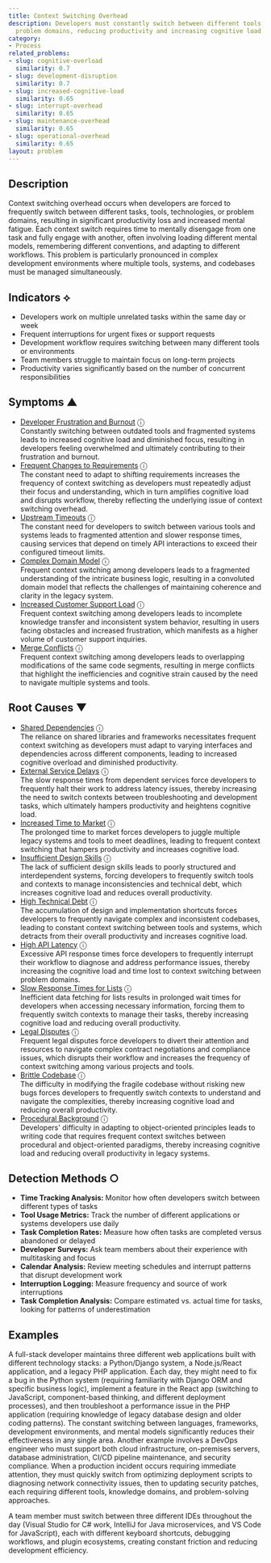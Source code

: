 ```yaml
---
title: Context Switching Overhead
description: Developers must constantly switch between different tools, systems, or
  problem domains, reducing productivity and increasing cognitive load.
category:
- Process
related_problems:
- slug: cognitive-overload
  similarity: 0.7
- slug: development-disruption
  similarity: 0.7
- slug: increased-cognitive-load
  similarity: 0.65
- slug: interrupt-overhead
  similarity: 0.65
- slug: maintenance-overhead
  similarity: 0.65
- slug: operational-overhead
  similarity: 0.65
layout: problem
---
```


## Description

Context switching overhead occurs when developers are forced to frequently switch between different tasks, tools, technologies, or problem domains, resulting in significant productivity loss and increased mental fatigue. Each context switch requires time to mentally disengage from one task and fully engage with another, often involving loading different mental models, remembering different conventions, and adapting to different workflows. This problem is particularly pronounced in complex development environments where multiple tools, systems, and codebases must be managed simultaneously.

## Indicators ⟡

- Developers work on multiple unrelated tasks within the same day or week
- Frequent interruptions for urgent fixes or support requests
- Development workflow requires switching between many different tools or environments
- Team members struggle to maintain focus on long-term projects
- Productivity varies significantly based on the number of concurrent responsibilities

## Symptoms ▲
- [Developer Frustration and Burnout](developer-frustration-and-burnout.md) <span class="info-tooltip" title="Confidence: 0.419, Strength: 0.645">ⓘ</span>
<br/>  Constantly switching between outdated tools and fragmented systems leads to increased cognitive load and diminished focus, resulting in developers feeling overwhelmed and ultimately contributing to their frustration and burnout.
- [Frequent Changes to Requirements](frequent-changes-to-requirements.md) <span class="info-tooltip" title="Confidence: 0.369, Strength: 0.581">ⓘ</span>
<br/>  The constant need to adapt to shifting requirements increases the frequency of context switching as developers must repeatedly adjust their focus and understanding, which in turn amplifies cognitive load and disrupts workflow, thereby reflecting the underlying issue of context switching overhead.
- [Upstream Timeouts](upstream-timeouts.md) <span class="info-tooltip" title="Confidence: 0.358, Strength: 0.555">ⓘ</span>
<br/>  The constant need for developers to switch between various tools and systems leads to fragmented attention and slower response times, causing services that depend on timely API interactions to exceed their configured timeout limits.
- [Complex Domain Model](complex-domain-model.md) <span class="info-tooltip" title="Confidence: 0.325, Strength: 0.560">ⓘ</span>
<br/>  Frequent context switching among developers leads to a fragmented understanding of the intricate business logic, resulting in a convoluted domain model that reflects the challenges of maintaining coherence and clarity in the legacy system.
- [Increased Customer Support Load](increased-customer-support-load.md) <span class="info-tooltip" title="Confidence: 0.324, Strength: 0.573">ⓘ</span>
<br/>  Frequent context switching among developers leads to incomplete knowledge transfer and inconsistent system behavior, resulting in users facing obstacles and increased frustration, which manifests as a higher volume of customer support inquiries.
- [Merge Conflicts](merge-conflicts.md) <span class="info-tooltip" title="Confidence: 0.316, Strength: 0.572">ⓘ</span>
<br/>  Frequent context switching among developers leads to overlapping modifications of the same code segments, resulting in merge conflicts that highlight the inefficiencies and cognitive strain caused by the need to navigate multiple systems and tools.

## Root Causes ▼
- [Shared Dependencies](shared-dependencies.md) <span class="info-tooltip" title="Confidence: 0.341, Strength: 0.918">ⓘ</span>
<br/>  The reliance on shared libraries and frameworks necessitates frequent context switching as developers must adapt to varying interfaces and dependencies across different components, leading to increased cognitive overload and diminished productivity.
- [External Service Delays](external-service-delays.md) <span class="info-tooltip" title="Confidence: 0.334, Strength: 0.921">ⓘ</span>
<br/>  The slow response times from dependent services force developers to frequently halt their work to address latency issues, thereby increasing the need to switch contexts between troubleshooting and development tasks, which ultimately hampers productivity and heightens cognitive load.
- [Increased Time to Market](increased-time-to-market.md) <span class="info-tooltip" title="Confidence: 0.334, Strength: 0.893">ⓘ</span>
<br/>  The prolonged time to market forces developers to juggle multiple legacy systems and tools to meet deadlines, leading to frequent context switching that hampers productivity and increases cognitive load.
- [Insufficient Design Skills](insufficient-design-skills.md) <span class="info-tooltip" title="Confidence: 0.331, Strength: 0.920">ⓘ</span>
<br/>  The lack of sufficient design skills leads to poorly structured and interdependent systems, forcing developers to frequently switch tools and contexts to manage inconsistencies and technical debt, which increases cognitive load and reduces overall productivity.
- [High Technical Debt](high-technical-debt.md) <span class="info-tooltip" title="Confidence: 0.328, Strength: 0.884">ⓘ</span>
<br/>  The accumulation of design and implementation shortcuts forces developers to frequently navigate complex and inconsistent codebases, leading to constant context switching between tools and systems, which detracts from their overall productivity and increases cognitive load.
- [High API Latency](high-api-latency.md) <span class="info-tooltip" title="Confidence: 0.325, Strength: 0.911">ⓘ</span>
<br/>  Excessive API response times force developers to frequently interrupt their workflow to diagnose and address performance issues, thereby increasing the cognitive load and time lost to context switching between problem domains.
- [Slow Response Times for Lists](slow-response-times-for-lists.md) <span class="info-tooltip" title="Confidence: 0.318, Strength: 0.908">ⓘ</span>
<br/>  Inefficient data fetching for lists results in prolonged wait times for developers when accessing necessary information, forcing them to frequently switch contexts to manage their tasks, thereby increasing cognitive load and reducing overall productivity.
- [Legal Disputes](legal-disputes.md) <span class="info-tooltip" title="Confidence: 0.314, Strength: 0.874">ⓘ</span>
<br/>  Frequent legal disputes force developers to divert their attention and resources to navigate complex contract negotiations and compliance issues, which disrupts their workflow and increases the frequency of context switching among various projects and tools.
- [Brittle Codebase](brittle-codebase.md) <span class="info-tooltip" title="Confidence: 0.312, Strength: 0.858">ⓘ</span>
<br/>  The difficulty in modifying the fragile codebase without risking new bugs forces developers to frequently switch contexts to understand and navigate the complexities, thereby increasing cognitive load and reducing overall productivity.
- [Procedural Background](procedural-background.md) <span class="info-tooltip" title="Confidence: 0.309, Strength: 0.924">ⓘ</span>
<br/>  Developers' difficulty in adapting to object-oriented principles leads to writing code that requires frequent context switches between procedural and object-oriented paradigms, thereby increasing cognitive load and reducing overall productivity in legacy systems.

## Detection Methods ○

- **Time Tracking Analysis:** Monitor how often developers switch between different types of tasks
- **Tool Usage Metrics:** Track the number of different applications or systems developers use daily
- **Task Completion Rates:** Measure how often tasks are completed versus abandoned or delayed
- **Developer Surveys:** Ask team members about their experience with multitasking and focus
- **Calendar Analysis:** Review meeting schedules and interrupt patterns that disrupt development work
- **Interruption Logging:** Measure frequency and source of work interruptions
- **Task Completion Analysis:** Compare estimated vs. actual time for tasks, looking for patterns of underestimation

## Examples

A full-stack developer maintains three different web applications built with different technology stacks: a Python/Django system, a Node.js/React application, and a legacy PHP application. Each day, they might need to fix a bug in the Python system (requiring familiarity with Django ORM and specific business logic), implement a feature in the React app (switching to JavaScript, component-based thinking, and different deployment processes), and then troubleshoot a performance issue in the PHP application (requiring knowledge of legacy database design and older coding patterns). The constant switching between languages, frameworks, development environments, and mental models significantly reduces their effectiveness in any single area. Another example involves a DevOps engineer who must support both cloud infrastructure, on-premises servers, database administration, CI/CD pipeline maintenance, and security compliance. When a production incident occurs requiring immediate attention, they must quickly switch from optimizing deployment scripts to diagnosing network connectivity issues, then to updating security patches, each requiring different tools, knowledge domains, and problem-solving approaches.

A team member must switch between three different IDEs throughout the day (Visual Studio for C# work, IntelliJ for Java microservices, and VS Code for JavaScript), each with different keyboard shortcuts, debugging workflows, and plugin ecosystems, creating constant friction and reducing development efficiency.
